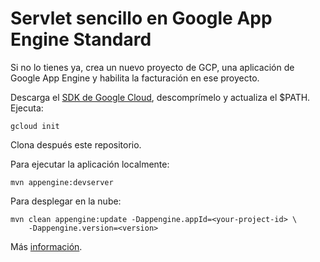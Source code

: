 # Servlet sencillo en Google App Engine Standard

Si no lo tienes ya, crea un nuevo proyecto de GCP, una aplicación de Google App Engine y habilita la facturación en ese proyecto.

Descarga el [SDK de Google Cloud](https://cloud.google.com/sdk/docs/), descomprímelo y actualiza el $PATH. Ejecuta:

    gcloud init

Clona después este repositorio. 

Para ejecutar la aplicación localmente: 

    mvn appengine:devserver

Para desplegar en la nube:

    mvn clean appengine:update -Dappengine.appId=<your-project-id> \
        -Dappengine.version=<version>

Más [información](https://cloud.google.com/java/getting-started-appengine-standard/tutorial-app).



